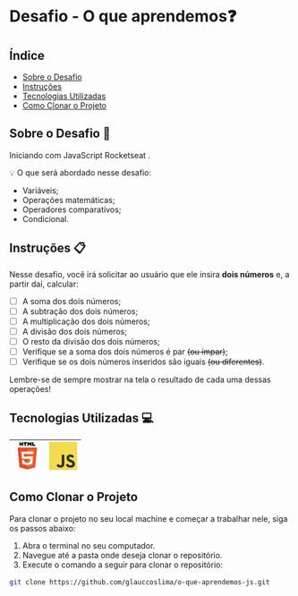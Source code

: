 # Desafio - O que aprendemos❓

## Índice

- [Sobre o Desafio](#sobre-o-desafio-)
- [Instruções](#instruções-)
- [Tecnologias Utilizadas](#tecnologias-utilizadas-)
- [Como Clonar o Projeto](#como-clonar-o-projeto)

## Sobre o Desafio 📖
Iniciando com JavaScript Rocketseat .

💡 O que será abordado nesse desafio:

- Variáveis;
- Operações matemáticas;
- Operadores comparativos;
- Condicional.

## Instruções 📋

Nesse desafio, você irá solicitar ao usuário que ele insira **dois números** e, a partir daí, calcular:

- [ ]  A soma dos dois números;
- [ ]  A subtração dos dois números;
- [ ]  A multiplicação dos dois números;
- [ ]  A divisão dos dois números;
- [ ]  O resto da divisão dos dois números;
- [ ]  Verifique se a soma dos dois números é par ~~(ou ímpar)~~;
- [ ]  Verifique se os dois números inseridos são iguais ~~(ou diferentes)~~.

Lembre-se de sempre mostrar na tela o resultado de cada uma dessas operações!

## Tecnologias Utilizadas 💻

| ![html5](https://raw.githubusercontent.com/glauccoslima/servidor_estaticos/main/html5-original-wordmark%20(1).png) | ![js](https://raw.githubusercontent.com/glauccoslima/servidor_estaticos/main/javascript.png) |
|:---:|:---:|

## Como Clonar o Projeto

Para clonar o projeto no seu local machine e começar a trabalhar nele, siga os passos abaixo:

1. Abra o terminal no seu computador.
2. Navegue até a pasta onde deseja clonar o repositório.
3. Execute o comando a seguir para clonar o repositório:

```bash
git clone https://github.com/glauccoslima/o-que-aprendemos-js.git

